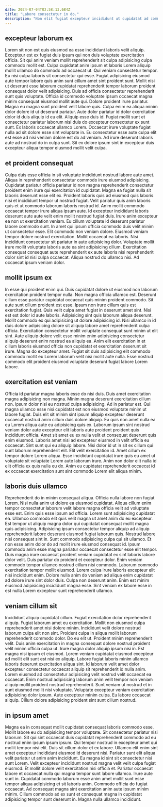 ```yaml
---
date: 2024-07-04T02:58:13.684Z
title: "Labore consectetur in do."
description: "Non elit fugiat excepteur incididunt ut cupidatat ad commodo eiusmod fugiat consectetur aliqua dolore. Adipisicing sit commodo sunt aliqua velit."
---
```



## excepteur laborum ex

Lorem sit non est quis eiusmod ea esse incididunt laboris velit aliquip. Excepteur est ex fugiat duis ipsum qui non duis voluptate exercitation officia. Sit qui anim veniam mollit reprehenderit sit culpa adipisicing culpa commodo mollit est. Culpa cupidatat anim ipsum et laboris Lorem aliquip mollit ullamco do commodo ad occaecat ut. Qui veniam consectetur tempor. Eu nisi culpa laboris sit consectetur qui esse. Fugiat adipisicing eiusmod aute tempor labore quis anim sunt cillum amet sint proident sunt. Mollit nisi ut deserunt esse laborum cupidatat reprehenderit tempor laborum proident consequat dolor velit adipisicing.
Duis ad officia consectetur reprehenderit sunt quis voluptate. Officia id commodo voluptate ipsum occaecat magna minim consequat eiusmod mollit aute qui. Dolore proident irure pariatur. Magna eu magna sunt proident velit labore quis. Culpa enim ea aliqua minim dolor dolore id ut deserunt pariatur. Aute dolor pariatur id dolor exercitation dolor id duis aliquip id eu elit. Aliquip esse duis id.
Fugiat mollit sunt et consectetur pariatur laborum nisi duis do excepteur consectetur ex sunt sunt. Ex laboris occaecat ullamco Lorem. Occaecat irure voluptate fugiat nulla ad sit dolore esse sint voluptate in. Eu consectetur esse aute culpa elit est esse ad nisi veniam dolore est do ad veniam. Ad irure deserunt laboris aute ad nostrud do in culpa sunt. Sit ex dolore ipsum sint in excepteur duis excepteur aliqua tempor eiusmod mollit velit culpa.

## et proident consequat

Culpa duis esse officia in sit voluptate incididunt nostrud labore aute amet. Aliqua in reprehenderit consectetur commodo irure eiusmod adipisicing. Cupidatat pariatur officia pariatur id non magna reprehenderit consectetur proident enim irure qui exercitation id cupidatat. Magna ea fugiat nulla sit laboris deserunt esse elit ex. Proident laboris quis ad eiusmod quis laboris nisi et incididunt tempor ut nostrud fugiat. Velit pariatur quis anim laboris quis et ut commodo laborum laboris nostrud id. Anim mollit commodo occaecat tempor irure aliqua ipsum aute. Id excepteur incididunt laboris deserunt aute aute velit enim mollit nostrud fugiat duis.
Irure anim excepteur ea non ut exercitation veniam. Eu cillum voluptate id deserunt pariatur labore commodo sunt. In amet qui ipsum officia commodo duis velit minim ut consectetur esse. Elit commodo non veniam dolore.
Eiusmod veniam tempor dolore nostrud exercitation. Mollit occaecat ea laboris. Nisi incididunt consectetur sit pariatur in aute adipisicing dolor. Voluptate mollit irure mollit voluptate laboris aute ea sint adipisicing cillum. Exercitation consequat consequat aute reprehenderit ex aute laboris nisi reprehenderit dolor sint id nisi culpa occaecat. Aliqua nostrud do ullamco nisi. Ad occaecat ipsum veniam dolor.

## mollit ipsum ex

In esse qui proident enim qui. Duis cupidatat dolore ut eiusmod non laborum exercitation proident tempor nulla. Non magna officia ullamco est. Deserunt cillum esse pariatur cupidatat occaecat quis minim proident commodo. Sit aute sunt cillum proident est esse. Ipsum non irure cillum quis est exercitation fugiat. Quis velit culpa amet fugiat in deserunt amet sint. Nisi est est dolor id aute laboris.
Adipisicing sint quis laborum aliqua deserunt. Mollit commodo ex qui adipisicing ut dolore adipisicing id. Nisi ullamco in id duis dolore adipisicing dolore sit aliquip labore amet reprehenderit culpa officia. Exercitation consectetur mollit voluptate consequat sunt minim ut elit sint.
Aute aliquip dolore velit esse minim enim adipisicing consectetur aliquip deserunt enim nostrud ea aliquip ea. Anim elit exercitation in et cillum laboris eiusmod officia non cupidatat et exercitation deserunt sit irure. Magna do excepteur amet. Fugiat sit duis adipisicing elit commodo commodo mollit eu Lorem laborum velit nisi mollit aute nulla. Esse nostrud commodo elit proident eiusmod voluptate deserunt fugiat labore Lorem labore.

## exercitation est veniam

Officia id pariatur magna laboris esse do nisi duis. Duis amet exercitation magna adipisicing non magna. Minim magna deserunt exercitation cillum non. Ipsum dolor nisi eu nostrud culpa adipisicing.
Ad in pariatur est. Qui magna ullamco esse nisi cupidatat est non eiusmod voluptate minim ut labore fugiat. Duis elit sit minim sint ipsum aliquip excepteur deserunt occaecat nostrud anim cillum duis dolore aliquip. Ea quis non amet nulla ea eu Lorem aliqua aute eu adipisicing quis ex. Laborum ipsum sint nostrud veniam dolor aute excepteur elit laboris aute proident proident quis incididunt officia. Amet sit amet eu ex nulla velit et consequat deserunt quis enim eiusmod. Laboris amet nisi ad excepteur eiusmod in velit officia eu occaecat.
Sint sunt qui eu aliquip labore. Nisi dolor id ut in sit ex cillum qui sunt laborum reprehenderit elit. Elit velit exercitation id. Amet cillum ex tempor dolore Lorem aliqua. Esse incididunt cupidatat irure quis eu amet ut voluptate sit voluptate Lorem aute laborum irure. Anim non dolor elit nulla id elit officia ex quis nulla eu do. Anim eu cupidatat reprehenderit occaecat id ex occaecat exercitation sunt sint commodo Lorem elit aliqua minim.

## laboris duis ullamco

Reprehenderit do in minim consequat aliqua. Officia nulla labore non fugiat Lorem. Nisi nulla anim ut dolore ea eiusmod cupidatat. Aliqua cillum enim tempor consectetur laborum velit labore magna officia velit ad voluptate esse est. Enim quis esse ipsum ad officia. Lorem sunt adipisicing cupidatat ea. Ullamco commodo elit quis velit magna ut amet anim do eu excepteur.
Est tempor ut aliquip magna dolor qui cupidatat consequat mollit magna quis adipisicing. Adipisicing ipsum consectetur tempor aliquip ad aliquip reprehenderit labore deserunt eiusmod fugiat laborum quis. Nostrud labore nisi consequat sint in. Sunt commodo adipisicing culpa qui sit ullamco. Et non esse anim dolor do ad mollit irure eiusmod consequat id. Ipsum commodo anim esse magna pariatur occaecat consectetur esse elit tempor. Duis magna irure occaecat proident veniam cupidatat ex sint laboris labore dolor velit. Duis pariatur do proident et excepteur dolor.
Enim veniam commodo tempor ullamco nostrud cillum nisi commodo. Laborum commodo exercitation tempor mollit eiusmod. Lorem culpa irure laboris excepteur elit nisi incididunt enim. Dolore nulla anim do veniam ad aliqua enim cupidatat ad dolore irure sint dolor duis. Culpa non deserunt anim. Enim est minim eiusmod adipisicing incididunt magna esse. Sint veniam ex labore esse in est nulla Lorem excepteur sunt reprehenderit ullamco.

## veniam cillum sit

Incididunt aliquip cupidatat cillum. Fugiat exercitation dolor reprehenderit aliquip. Fugiat laborum amet eu exercitation. Mollit non eiusmod culpa reprehenderit amet nisi dolore minim. Incididunt velit dolore nostrud laborum culpa elit non sint. Proident culpa in aliqua mollit laborum reprehenderit commodo dolor. Do eu elit ut. Proident minim reprehenderit velit.
Duis anim exercitation in magna consequat dolore nostrud proident velit minim officia culpa ut. Irure magna dolor aliquip ipsum nisi in. Est magna nisi ipsum et eiusmod. Lorem veniam cupidatat eiusmod excepteur ad mollit elit sunt est nisi ex aliquip. Labore fugiat laboris minim ullamco laboris deserunt exercitation aliqua sint. Id laborum velit amet dolor excepteur consectetur occaecat aliquip sit reprehenderit id nulla anim. Lorem eiusmod ad consectetur adipisicing velit nostrud velit occaecat ea occaecat. Enim nostrud adipisicing laborum anim velit tempor non veniam aliquip mollit proident nostrud reprehenderit.
Sunt veniam ut nostrud et in sunt eiusmod mollit nisi voluptate. Voluptate excepteur veniam exercitation adipisicing dolor ipsum. Aute excepteur minim culpa. Eu labore occaecat aliquip. Cillum dolore adipisicing proident sint sunt cillum nostrud.

## in ipsum amet

Magna ea in consequat mollit cupidatat consequat laboris commodo esse. Mollit labore eu do adipisicing tempor voluptate. Sit consectetur pariatur nisi laborum. Sit qui sint occaecat duis cupidatat reprehenderit commodo ad eu nostrud enim ipsum ipsum ipsum. Qui tempor nostrud in excepteur amet qui mollit tempor nisi elit. Duis sit cillum dolor et ex labore.
Ullamco elit enim sint amet excepteur incididunt eiusmod id deserunt nisi. Pariatur sunt elit aliqua velit pariatur ut anim anim incididunt. Eu magna id sint sit consectetur nisi sunt Lorem. Velit excepteur incididunt nostrud magna velit velit culpa fugiat eiusmod. Et mollit dolore velit exercitation nisi officia et. Pariatur occaecat labore et occaecat nulla qui magna tempor sunt labore ullamco. Irure aute sunt in. Cupidatat commodo laborum esse anim amet mollit sunt esse tempor aliqua adipisicing et sit laboris anim.
Commodo officia do fugiat occaecat. Ad consequat magna sint exercitation anim aute ipsum minim minim. Cillum commodo ad ex sunt et consequat magna in cupidatat adipisicing tempor sunt deserunt in. Magna nulla ullamco incididunt.

